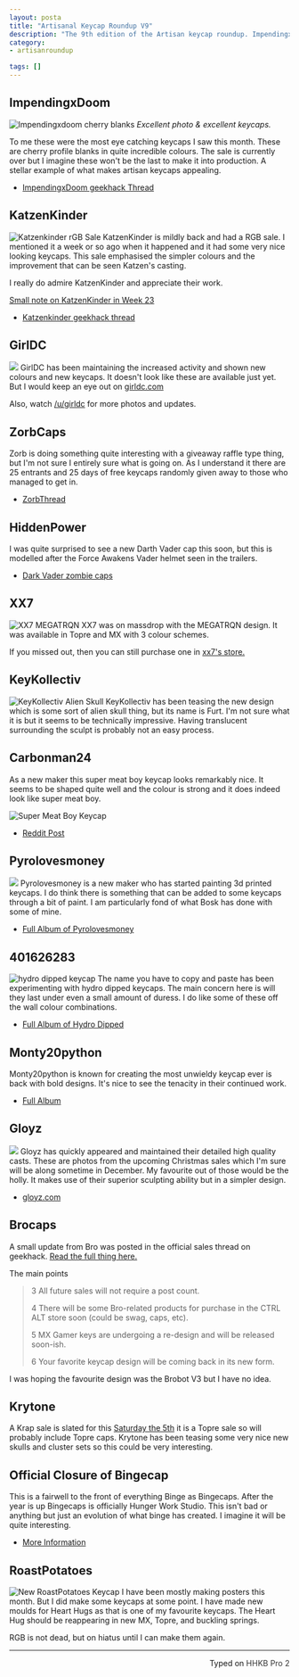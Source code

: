 ```yaml
---
layout: posta
title: "Artisanal Keycap Roundup V9"
description: "The 9th edition of the Artisan keycap roundup. ImpendingxDoom has created something incredible this month."
category: 
- artisanroundup

tags: []
---
```

## ImpendingxDoom
![Impendingxdoom cherry blanks](https://i.imgur.com/sWPj6Z2.jpg)
*Excellent photo & excellent keycaps.*

To me these were the most eye catching keycaps I saw this month. These are cherry profile blanks in quite incredible colours. The sale is currently over but I imagine these won't be the last to make it into production. A stellar example of what makes artisan keycaps appealing.
 
* [ImpendingxDoom geekhack Thread](https://i.imgur.com/sWPj6Z2.jpg)

## KatzenKinder
![Katzenkinder rGB Sale](https://i.imgur.com/YuMEIpb.jpg)
KatzenKinder is mildly back and had a RGB sale. I mentioned it a week or so ago when it happened and it had some very nice looking keycaps. This sale emphasised the simpler colours and the improvement that can be seen Katzen's casting.

I really do admire KatzenKinder and appreciate their work.

[Small note on KatzenKinder in Week 23](/weekinkeyboards/2015/11/24/week-in-keyboards-23/#small-note-about-katzenkinder)

* [Katzenkinder geekhack thread](https://geekhack.org/index.php?topic=64501)

## GirlDC
![](https://i.imgur.com/Uh4azTP.jpg)
GirlDC has been maintaining the increased activity and shown new colours and new keycaps. It doesn't look like these are available just yet. But I would keep an eye out on [girldc.com](https://www.girldc.com/%EC%83%81%ED%92%88-%EC%B9%B4%ED%85%8C%EA%B3%A0%EB%A6%AC/keycaps/)

Also, watch [/u/girldc](https://www.reddit.com/user/girldc) for more photos and updates.

## ZorbCaps
Zorb is doing something quite interesting with a giveaway raffle type thing, but I'm not sure I entirely sure what is going on. As I understand it there are 25 entrants and 25 days of free keycaps randomly given away to those who managed to get in. 

* [ZorbThread](https://geekhack.org/index.php?topic=74508.0)

## HiddenPower
I was quite surprised to see a new Darth Vader cap this soon, but this is modelled after the Force Awakens Vader helmet seen in the trailers.

* [Dark Vader zombie caps](https://geekhack.org/index.php?topic=77535.0)

## XX7
![XX7 MEGATRQN](https://i.imgur.com/ygieXZo.jpg)
XX7 was on massdrop with the MEGATRQN design. It was available in Topre and MX with 3 colour schemes.

If you missed out, then you can still purchase one in [xx7's store.](https://xx7keycaps.bigcartel.com/product/megatrqn)

## KeyKollectiv
![KeyKollectiv Alien Skull](https://i.imgur.com/OQcRGva.jpg)
KeyKollectiv has been teasing the new design which is some sort of alien skull thing, but its name is Furt. I'm not sure what it is but it seems to be technically impressive. Having translucent surrounding the sculpt is probably not an easy process.

## Carbonman24
As a new maker this super meat boy keycap looks remarkably nice. It seems to be shaped quite well and the colour is strong and it does indeed look like super meat boy.

![Super Meat Boy Keycap](https://i.imgur.com/c3naHFK.jpg)

* [Reddit Post](https://redd.it/3uy8yv)

## Pyrolovesmoney
![](https://i.imgur.com/Uo3lsqr.jpg)
Pyrolovesmoney is a new maker who has started painting 3d printed keycaps. I do think there is something that can be added to some keycaps through a bit of paint. I am particularly fond of what Bosk has done with some of mine.

* [Full Album of Pyrolovesmoney](https://imgur.com/a/QFpeR)

## 401626283
![hydro dipped keycap](https://i.imgur.com/vwX39NS.jpg)
The name you have to copy and paste has been experimenting with hydro dipped keycaps. The main concern here is will they last under even a small amount of duress. I do like some of these off the wall colour combinations. 

* [Full Album of Hydro Dipped](https://imgur.com/gallery/u4viE)



## Monty20python
Monty20python is known for creating the most unwieldy keycap ever is back with bold designs. It's nice to see the tenacity in their continued work.

* [Full Album](https://imgur.com/a/rflqL)

## Gloyz
![](https://i.imgur.com/64Yh2nr.jpg)
Gloyz has quickly appeared and maintained their detailed high quality casts. These are photos from the upcoming Christmas sales which I'm sure will be along sometime in December. My favourite out of those would be the holly. It makes use of their superior sculpting ability but in a simpler design.

* [gloyz.com](https://www.gloyz.com/)

## Brocaps
A small update from Bro was posted in the official sales thread on geekhack. [Read the full thing here.](https://geekhack.org/index.php?topic=59295.msg1950686#msg1950686)

The main points

>
> 3 All future sales will not require a post count. 
> 
> 
> 4 There will be some Bro-related products for purchase in the CTRL ALT store soon (could be swag, caps, etc). 
> 
> 
> 5 MX Gamer keys are undergoing a re-design and will be released soon-ish.
> 
> 
> 6 Your favorite keycap design will be coming back in its new form.

I was hoping the favourite design was the Brobot V3 but I have no idea.

## Krytone
A Krap sale is slated for this [Saturday the 5th](https://www.timeanddate.com/countdown/christmas?iso=20151205T22&p0=122&msg=Topre+KRAP+Sale%21&font=cursive&csz=1&swk=1) it is a Topre sale so will probably include Topre caps. Krytone has been teasing some very nice new skulls and cluster sets so this could be very interesting.

## Official Closure of Bingecap
This is a fairwell to the front of everything Binge as Bingecaps. After the year is up Bingecaps is officially Hunger Work Studio. This isn't bad or anything but just an evolution of what binge has created. I imagine it will be quite interesting.

* [More Information](https://redd.it/3v1btq)

## RoastPotatoes 
![New RoastPotatoes Keycap](https://i.imgur.com/f3oLJrR.jpg)
I have been mostly making posters this month. But I did make some keycaps at some point. I have made new moulds for Heart Hugs as that is one of my favourite keycaps. The Heart Hug should be reappearing in new MX, Topre, and buckling springs.

RGB is not dead, but on hiatus until I can make them again.


---------------------------------
 <p style="text-align: right" title="Equipped with Hasu's alternative controller">Typed on <font color="#373737">HHKB Pro 2</font></p>


